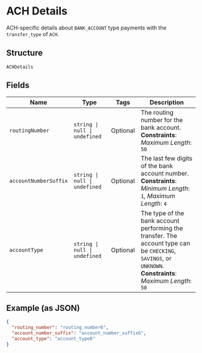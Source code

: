 
# ACH Details

ACH-specific details about `BANK_ACCOUNT` type payments with the `transfer_type` of `ACH`.

## Structure

`ACHDetails`

## Fields

| Name | Type | Tags | Description |
|  --- | --- | --- | --- |
| `routingNumber` | `string \| null \| undefined` | Optional | The routing number for the bank account.<br/>**Constraints**: *Maximum Length*: `50` |
| `accountNumberSuffix` | `string \| null \| undefined` | Optional | The last few digits of the bank account number.<br/>**Constraints**: *Minimum Length*: `1`, *Maximum Length*: `4` |
| `accountType` | `string \| null \| undefined` | Optional | The type of the bank account performing the transfer. The account type can be `CHECKING`,<br/>`SAVINGS`, or `UNKNOWN`.<br/>**Constraints**: *Maximum Length*: `50` |

## Example (as JSON)

```json
{
  "routing_number": "routing_number6",
  "account_number_suffix": "account_number_suffix6",
  "account_type": "account_type8"
}
```

